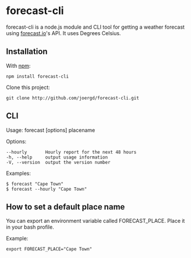 forecast-cli
============

forecast-cli is a node.js module and CLI tool for getting a weather forecast using [forecast.io](http://forecast.io)'s API. It uses Degrees Celsius.



Installation
------------

With [npm](http://github.com/isaacs/npm):

    npm install forecast-cli
  
Clone this project:

    git clone http://github.com/joergd/forecast-cli.git


CLI
---

  Usage: forecast [options] placename

  Options:

    --hourly       Hourly report for the next 48 hours
    -h, --help     output usage information
    -V, --version  output the version number

  Examples:

    $ forecast "Cape Town"
    $ forecast --hourly "Cape Town"


How to set a default place name
-------------------------------

You can export an environment variable called FORECAST_PLACE. Place it in your bash profile.

Example:

    export FORECAST_PLACE="Cape Town"